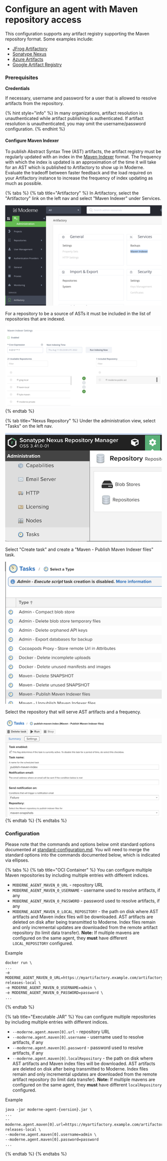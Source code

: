 # Configure an agent with Maven repository access

This configuration supports any artifact registry supporting the Maven repository format. Some examples include:

* [JFrog Artifactory](https://jfrog.com/artifactory/?utm\_source=google\&utm\_medium=cpc\&utm\_campaign=Search|DSK|Artifactory|SearchPartners|NA|202202\&utm\_term=\&utm\_network=g\&cq\_plac=\&cq\_plt=gp\&utm\_content=u-bin\&gclid=Cj0KCQjwrs2XBhDjARIsAHVymmRA444NsCWm7aRJA25qmxGHf2Ncw2om79FVwPnA7bjzb6wmyTHeklcaArCyEALw\_wcB)
* [Sonatype Nexus](https://www.sonatype.com/products/nexus-repository)
* [Azure Artifacts](https://azure.microsoft.com/en-us/services/devops/artifacts/)
* [Google Artifact Registry](https://cloud.google.com/artifact-registry)&#x20;

### Prerequisites

**Credentials**

If necessary, username and password for a user that is allowed to resolve artifacts from the repository.&#x20;

{% hint style="info" %}
In many organizations, artifact resolution is unauthenticated while artifact publishing is authenticated. If artifact resolution is unauthenticated, you may omit the username/password configuration.
{% endhint %}

#### Configure Maven Indexer

To publish Abstract Syntax Tree (AST) artifacts, the artifact registry must be regularly updated with an index in the [Maven Indexer](https://maven.apache.org/maven-indexer/) format. The frequency with which the index is updated is an approximation of the time it will take for an AST which is published to Artifactory to show up in Moderne. Evaluate the tradeoff between faster feedback and the load required on your Artifactory instance to increase the frequency of index updating as much as possible.

{% tabs %}
{% tab title="Artifactory" %}
In Artifactory, select the "Artifactory" link on the left nav and select "Maven Indexer" under Services.

![](<../../../.gitbook/assets/image (1).png>)

For a repository to be a source of ASTs it must be included in the list of repositories that are indexed.

![](<../../../.gitbook/assets/image (9).png>)
{% endtab %}

{% tab title="Nexus Repository" %}
Under the administration view, select "Tasks" on the left nav.&#x20;

![](<../../../.gitbook/assets/image (7).png>)

Select "Create task" and create a "Maven - Publish Maven Indexer files" task.

![](../../../.gitbook/assets/image.png)

Select the repository that will serve AST artifacts and a frequency.

![](<../../../.gitbook/assets/image (22).png>)
{% endtab %}
{% endtabs %}

### Configuration

Please note that the commands and options below omit standard options documented at [standard-configuration.md](../standard-configuration.md "mention"). You will need to merge the standard options into the commands documented below, which is indicated via ellipses.

{% tabs %}
{% tab title="OCI Container" %}
You can configure multiple Maven repositories by including multiple entries with different indices.

* `MODERNE_AGENT_MAVEN_0_URL` - repository URL
* `MODERNE_AGENT_MAVEN_0_USERNAME` - username used to resolve artifacts, if any
* `MODERNE_AGENT_MAVEN_0_PASSWORD` - password used to resolve artifacts, if any
* `MODERNE_AGENT_MAVEN_0_LOCAL_REPOSITORY` - the path on disk where AST artifacts and Maven index files will be downloaded. AST artifacts are deleted on disk after being transmitted to Moderne. Index files remain and only incremental updates are downloaded from the remote artifact repository (to limit data transfer). **Note:** If multiple mavens are configured on the same agent, they **must** have different `LOCAL_REPOSITORY` configured.

Example

```
docker run \
...
-e MODERNE_AGENT_MAVEN_0_URL=https://myartifactory.example.com/artifactory/libs-releases-local \
-e MODERNE_AGENT_MAVEN_0_USERNAME=admin \
-e MODERNE_AGENT_MAVEN_0_PASSWORD=password \
...
```
{% endtab %}

{% tab title="Executable JAR" %}
You can configure multiple repositories by including multiple entries with different indices.

* `--moderne.agent.maven[0].url` - repository URL
* `--moderne.agent.maven[0].username` - username used to resolve artifacts, if any
* `--moderne.agent.maven[0].password` - password used to resolve artifacts, if any
* `--moderne.agent.maven[0].localRepository` - the path on disk where AST artifacts and Maven index files will be downloaded. AST artifacts are deleted on disk after being transmitted to Moderne. Index files remain and only incremental updates are downloaded from the remote artifact repository (to limit data transfer). **Note:** If multiple mavens are configured on the same agent, they **must** have different `localRepository` configured.



Example

```
java -jar moderne-agent-{version}.jar \
...
--moderne.agent.maven[0].url=https://myartifactory.example.com/artifactory/libs-releases-local \
--moderne.agent.maven[0].username=admin \
--moderne.agent.maven[0].password=password
...
```
{% endtab %}
{% endtabs %}
